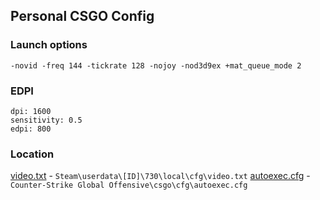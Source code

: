 ## Personal CSGO Config

### Launch options
`-novid -freq 144 -tickrate 128 -nojoy -nod3d9ex +mat_queue_mode 2`

### EDPI
```
dpi: 1600 
sensitivity: 0.5 
edpi: 800
```

### Location
[video.txt](https://github.com/casperstorm/csgo-config/blob/master/video.txt) - `Steam\userdata\[ID]\730\local\cfg\video.txt`
[autoexec.cfg](https://github.com/casperstorm/csgo-config/blob/master/autoexec.cfg) - `Counter-Strike Global Offensive\csgo\cfg\autoexec.cfg`
